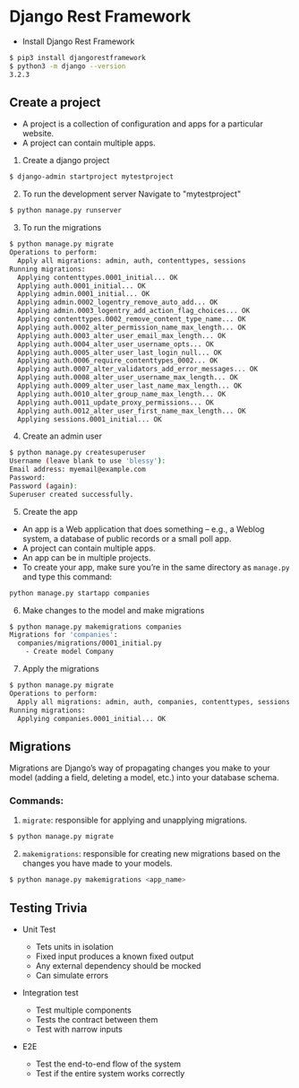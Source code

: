 # Django Rest Framework
- Install Django Rest Framework
```sh
$ pip3 install djangorestframework
$ python3 -m django --version
3.2.3
```
## Create a project
+ A project is a collection of configuration and apps for a particular website. 
+ A project can contain multiple apps.
1. Create a django project
```sh
$ django-admin startproject mytestproject
```
2. To run the development server
Navigate to "mytestproject"
```sh
$ python manage.py runserver
```
3. To run the migrations
```sh
$ python manage.py migrate
Operations to perform:
  Apply all migrations: admin, auth, contenttypes, sessions
Running migrations:
  Applying contenttypes.0001_initial... OK
  Applying auth.0001_initial... OK
  Applying admin.0001_initial... OK
  Applying admin.0002_logentry_remove_auto_add... OK
  Applying admin.0003_logentry_add_action_flag_choices... OK
  Applying contenttypes.0002_remove_content_type_name... OK
  Applying auth.0002_alter_permission_name_max_length... OK
  Applying auth.0003_alter_user_email_max_length... OK
  Applying auth.0004_alter_user_username_opts... OK
  Applying auth.0005_alter_user_last_login_null... OK
  Applying auth.0006_require_contenttypes_0002... OK
  Applying auth.0007_alter_validators_add_error_messages... OK
  Applying auth.0008_alter_user_username_max_length... OK
  Applying auth.0009_alter_user_last_name_max_length... OK
  Applying auth.0010_alter_group_name_max_length... OK
  Applying auth.0011_update_proxy_permissions... OK
  Applying auth.0012_alter_user_first_name_max_length... OK
  Applying sessions.0001_initial... OK
```
4. Create an admin user
```sh
$ python manage.py createsuperuser
Username (leave blank to use 'blessy'): 
Email address: myemail@example.com
Password: 
Password (again): 
Superuser created successfully.
```
5. Create the app
+ An app is a Web application that does something – e.g., a Weblog system, a database of public records or a small poll app.
+ A project can contain multiple apps. 
+ An app can be in multiple projects.
+ To create your app, make sure you’re in the same directory as `manage.py` and type this command:
```sh
python manage.py startapp companies
```
6. Make changes to the model and make migrations

```sh
$ python manage.py makemigrations companies
Migrations for 'companies':
  companies/migrations/0001_initial.py
    - Create model Company
```
7. Apply the migrations
```sh
$ python manage.py migrate
Operations to perform:
  Apply all migrations: admin, auth, companies, contenttypes, sessions
Running migrations:
  Applying companies.0001_initial... OK
```

## Migrations
Migrations are Django’s way of propagating changes you make to your model (adding a field, deleting a model, etc.) into your database schema.
### Commands:
1. `migrate`: responsible for applying and unapplying migrations.
```sh
$ python manage.py migrate
```
2. `makemigrations`: responsible for creating new migrations based on the changes you have made to your models.
```sh
$ python manage.py makemigrations <app_name>
```
## Testing Trivia

- Unit Test
  - Tets units in isolation
  - Fixed input produces a known fixed output
  - Any external dependency should be mocked
  - Can simulate errors

- Integration test
  - Test multiple components
  - Tests the contract between them
  - Test with narrow inputs

- E2E
  - Test the end-to-end flow of the system
  - Test if the entire system works correctly